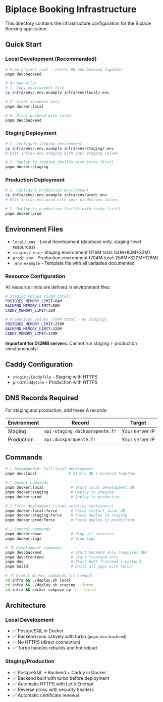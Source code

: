 # Biplace Booking Infrastructure

This directory contains the infrastructure configuration for the Biplace Booking application.

## Quick Start

### Local Development (Recommended)
```bash
# From project root - starts DB and backend together
pnpm dev:backend

# Or manually:
# 1. Copy environment file
cp infra/env/.env.example infra/env/local/.env

# 2. Start database only
pnpm docker:local

# 3. Start backend with turbo
pnpm dev:backend
```

### Staging Deployment
```bash
# 1. Configure staging environment
cp infra/env/.env.example infra/env/staging/.env
# Edit infra/.env.staging with your staging values

# 2. Deploy to staging (builds with turbo first)
pnpm docker:staging
```

### Production Deployment
```bash
# 1. Configure production environment
cp infra/env/.env.example infra/env/prod/.env
# Edit infra/.env.prod with your production values

# 2. Deploy to production (builds with turbo first)
pnpm docker:prod
```

## Environment Files

- `local/.env` - Local development (database only, staging-level resources)
- `staging/.env` - Staging environment (176M total: 64M+80M+32M)
- `prod/.env` - Production environment (704M total: 256M+320M+128M)
- `.env.example` - Template file with all variables documented

### Resource Configuration

All resource limits are defined in environment files:

```bash
# Staging values (176M total)
POSTGRES_MEMORY_LIMIT=64M
BACKEND_MEMORY_LIMIT=80M
CADDY_MEMORY_LIMIT=32M

# Production values (704M total - 4x staging)
POSTGRES_MEMORY_LIMIT=256M
BACKEND_MEMORY_LIMIT=320M
CADDY_MEMORY_LIMIT=128M
```

**Important for 512MB servers**: Cannot run staging + production simultaneously!

## Caddy Configuration

- `staging/Caddyfile` - Staging with HTTPS
- `prod/Caddyfile` - Production with HTTPS

## DNS Records Required

For staging and production, add these A records:

| Environment | Record | Target |
|-------------|---------|---------|
| Staging | `api-staging.duckparapente.fr` | Your server IP |
| Production | `api.duckparapente.fr` | Your server IP |

## Commands

```bash
# 🚀 Recommended: Full local development
pnpm dev:local              # Starts DB + backend together

# 🐳 Docker commands
pnpm docker:local            # Start local development DB
pnpm docker:staging          # Deploy to staging
pnpm docker:prod             # Deploy to production

# 🐳 Force deployment (stops existing containers)
pnpm docker:local:force      # Force restart local DB
pnpm docker:staging:force    # Force deploy to staging
pnpm docker:prod:force       # Force deploy to production

# 🛑 Control commands
pnpm docker:down             # Stop all services
pnpm docker:logs             # View logs

# 🏗️ Development commands
pnpm dev:backend             # Start backend only (requires DB)
pnpm dev:frontend            # Start frontend only
pnpm dev                     # Start both frontend + backend
pnpm build                   # Build all apps with turbo

# 📦 Direct docker commands (if needed)
cd infra && ./deploy.sh local
cd infra && ./deploy.sh staging --force
cd infra && docker-compose up -d --build
```

## Architecture

### Local Development
- ✅ PostgreSQL in Docker
- ✅ Backend runs natively with turbo (`pnpm dev:backend`)
- ✅ No HTTPS (direct connection)
- ✅ Turbo handles rebuilds and hot reload

### Staging/Production
- ✅ PostgreSQL + Backend + Caddy in Docker
- ✅ Backend built with turbo before deployment
- ✅ Automatic HTTPS with Let's Encrypt
- ✅ Reverse proxy with security headers
- ✅ Automatic certificate renewal